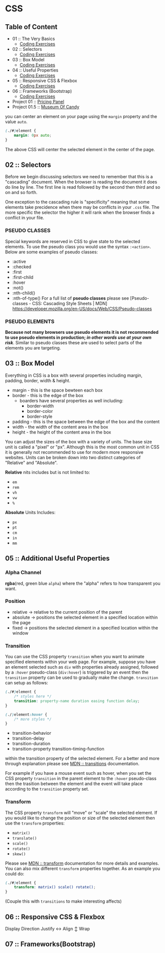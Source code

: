 # CSS
## Table of Content
- 01 :: The Very Basics
    - [Coding Exercises](https://github.com/mgpinho88/fullstack/tree/main/02-CSS/01-Basics/CodingExercises)
- 02 :: Selectors
    - [Coding Exercises](https://github.com/mgpinho88/fullstack/tree/main/02-CSS/02-Selectors/CodingExercises)
- 03 :: Box Model
    - [Coding Exercises](https://github.com/mgpinho88/fullstack/tree/main/02-CSS/03-BoxModel/CodingExercises)
- 04 :: Useful Properties
    - [Coding Exercises](ttps://github.com/mgpinho88/fullstack/tree/main/02-CSS/04-UsefulProperties/CodingExercises)
- 05 :: Responsive CSS & Flexbox
    - [Coding Exercises](https://github.com/mgpinho88/fullstack/tree/main/02-CSS/05-Responsive%26FlexBox/CodingExercises)
- 06 :: Frameworks (Bootstrap)
    - [Coding Exercises](https://github.com/mgpinho88/fullstack/tree/main/02-CSS/06-Frameworks(Bootstrap)/CodingExercises)
- Project 01   :: [Pricing Panel](https://github.com/mgpinho88/fullstack/tree/main/02-CSS/Project01-PricingPanel)
- Project 01.5 :: [Museum Of Candy](https://github.com/mgpinho88/fullstack/tree/main/02-CSS/Project01.5-MuseumOfCandy)

you can center an element on your page using the `margin` property and the value `auto`. 
```css
(./#)element {
    margin: 0px auto;
}
```
The above CSS will center the selected element in the center of the page.

## 02 :: Selectors
Before we begin discussing selectors we need to remember that this is a "cascading" document. When the browser is reading the document it does do line by line. The first line is read followed by the second then third and so on and so forth. 

One exception to the cascading rule is "specificity" meaning that some elements take precidence when there may be conflicts in your `.css` file. The more specific the selector the higher it will rank when the browser finds a conflict in your file.

### PSEUDO CLASSES
Special keywords are reserved in CSS to give state to the selected elements. To use the pseudo class you would use the syntax `:<action>`. Below are some examples of pseudo classes:
- :active
- :checked
- :first
- :first-child
- :hover
- :not()
- :nth-child()
- :nth-of-type()
For a full list of **pseudo classes** please see [Pseudo-classes - CSS: Cascading Style Sheets | MDN] https://developer.mozilla.org/en-US/docs/Web/CSS/Pseudo-classes

### PSEUDO ELEMENTS
**Because not many browsers use pseudo elements it is not recommended to use pseudo elements in production; *in other words use at your own risk***. Similar to pseudo classes these are used to select parts of the elements you are targeting. 

## 03 :: Box Model
Everything in CSS is a box with several properties including margin, padding, border, width & height. 
    
- margin - this is the space bewteen each box
- border - this is the edge of the box
    - boarders have several properties as well including:
        - border-width
        - border-color
        - border-style
- padding - this is the space between the edge of the box and the content
- width - the width of the content area in the box
- height - the height of the content area in the box

You can adjust the sizes of the box with a variety of units. The base size unit is called a "pixel" or "px". Although this is the most common unit in CSS it is generally not recommended to use for modern more responsive websites. Units can be broken down into two distinct categories of "Relative" and "Absolute".

**Relative** nits includes but is not limited to:
- `em`
- `rem`
- `vh`
- `vw`
- `%`

**Absolute** Units Includes:
- `px`
- `pt`
- `cm`
- `in`
- `mm`

## 05 :: Additional Useful Properties
### Alpha Channel
**rgba**(red, green blue `alpha`) where the "alpha" refers to how transparent you want.

### Position
- relative -> relative to the current position of the parent
- absolute -> positions the selected element in a specified location within the page
- fixed -> positions the selected element in a specified location within the window

### Transition
You can use the CSS property `transition` when you want to animate specified elements within your web page. For example, suppose you have an element selected such as `div` with properties already assigned, followed by a `:hover` pseudo-class (`div:hover`) is triggered by an event then the `transition` property can be used to gradually make the change. `transition` can setup as follows:

```css
(./#)element {
    /* styles here */
    transition: property-name duration easing function delay;
}

(./)element:hover {
    /* more styles */
}
```
- transition-behavior
- transition-delay
- transition-duration
- transition-property
transition-timing-function

within the transition property of the selected element. For a better and more through explanation please see [MDN :: transitions](https://developer.mozilla.org/en-US/docs/Web/CSS/transition) documentation.
        
For example if you have a mouse event such as hover, when you set the CSS property `transition` in the parent element to the `:hover` pseudo-class then the trasition between the element and the event will take place according to the `transition` property set.

### Transform
The CSS property `transform` will "move" or "scale" the selected element. If you would like to change the position or size of the selected element then use the `transform` properties:
- `matrix()`
- `translate()`
- `scale()`
- `rotate()`
- `skew()`

Please see [MDN :: transform](https://developer.mozilla.org/en-US/docs/Web/CSS/transform) documentation for more details and examples.
You can also mix different `transform` properties together. As an example you could do:
```css
(./#)element {
    transform: matrix() scale() rotate();
}
```
(Couple this with `transitions` to make interesting affects)

## 06 :: Responsive CSS & Flexbox
Display
Direction 
Justify ↔
Align ↕
Wrap

## 07 :: Frameworks(Bootstrap)